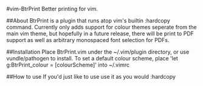 #vim-BtrPrint
Better printing for vim.

##About
BtrPrint is a plugin that runs atop vim's builtin :hardcopy command. Currently only adds support for colour themes seperate from the main vim theme, but hopefully in a future release, there will be print to PDF support as well as arbitrary monospaced font selection for PDFs.

##Installation
Place BtrPrint.vim under the ~/.vim/plugin directory, or use vundle/pathogen to install.
To set a default colour scheme, place 'let g:BtrPrint_colour = [colourScheme]' into ~/.vimrc

##How to use
If you'd just like to use  use it as you would :hardcopy
